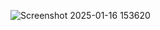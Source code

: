 ![Screenshot 2025-01-16 153620](https://github.com/user-attachments/assets/6ff5aa64-2531-4b5d-af61-aaa05a4288df)
